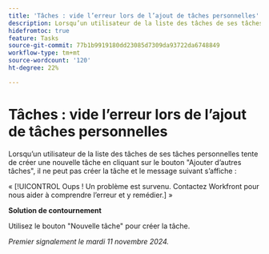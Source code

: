 ```yaml
---
title: 'Tâches : vide l’erreur lors de l’ajout de tâches personnelles'
description: Lorsqu’un utilisateur de la liste des tâches de ses tâches personnelles tente de créer une nouvelle tâche en cliquant sur le bouton "Ajouter d’autres tâches", il ne peut pas créer la tâche et un message d’erreur s’affiche. Une solution de contournement est disponible.
hidefromtoc: true
feature: Tasks
source-git-commit: 77b1b9919180dd23085d7309da93722da6748849
workflow-type: tm+mt
source-wordcount: '120'
ht-degree: 22%

---
```



# Tâches : vide l’erreur lors de l’ajout de tâches personnelles

Lorsqu’un utilisateur de la liste des tâches de ses tâches personnelles tente de créer une nouvelle tâche en cliquant sur le bouton &quot;Ajouter d’autres tâches&quot;, il ne peut pas créer la tâche et le message suivant s’affiche :

« [!UICONTROL Oups ! Un problème est survenu. Contactez Workfront pour nous aider à comprendre l’erreur et y remédier.] »

**Solution de contournement**

Utilisez le bouton &quot;Nouvelle tâche&quot; pour créer la tâche.

_Premier signalement le mardi 11 novembre 2024._
